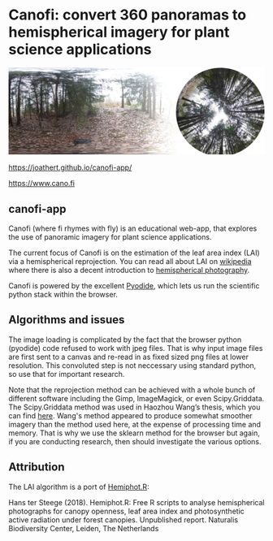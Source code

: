 # Canofi: convert 360 panoramas to hemispherical imagery for plant science applications

![Alt text](attributes/corrected_banner.jpg?raw=true "Canofi")


https://joathert.github.io/canofi-app/

https://www.cano.fi

## canofi-app

Canofi (where fi rhymes with fly)  is an educational web-app, that explores the use of panoramic imagery for plant science applications. 

The current focus of Canofi is on the estimation of the leaf area index (LAI) via a hemispherical reprojection. You can read all about LAI on [wikipedia](https://en.wikipedia.org/wiki/Leaf_area_index) where there is also a decent introduction to [hemispherical photography](https://en.wikipedia.org/wiki/Hemispherical_photography).

Canofi is powered by the excellent [Pyodide](https://pyodide.org/en/stable/), which lets us run the scientific python stack within the browser. 

## Algorithms and issues
The image loading is complicated by the fact that the browser python (pyodide) code refused to work with jpeg files. That is why input image files are first sent to a canvas and re-read in as fixed sized png files at lower resolution.  This convoluted step is not neccessary using standard python, so use that for important research.  

Note that the reprojection method can be achieved with a whole bunch of different software including the Gimp, 
ImageMagick, or even Scipy.Griddata. The Scipy.Griddata method was used in Haozhou Wang’s thesis, which you can find [here](https://github.com/HowcanoeWang/Spherical2TreeAttributes). Wang's method appeared to produce somewhat smoother imagery than the method used here, at the expense of processing time and memory. That is why we use the sklearn method for the browser but again, if you are conducting research, then should investigate the various options.   

## Attribution
The LAI algorithm is a port of [Hemiphot.R](https://github.com/naturalis/Hemiphot):

Hans ter Steege (2018). Hemiphot.R: Free R scripts to analyse hemispherical photographs for canopy openness, leaf area index and photosynthetic active radiation under forest canopies. Unpublished report. Naturalis Biodiversity Center, Leiden, The Netherlands 

